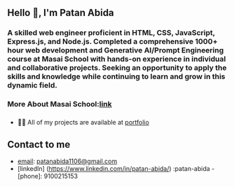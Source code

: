 ## Hello 👋, I'm Patan Abida

### A skilled web engineer proficient in HTML, CSS, JavaScript, Express.js, and Node.js. Completed a comprehensive 1000+ hour web development and Generative AI/Prompt Engineering course at Masai School with hands-on experience in individual and collaborative projects. Seeking an opportunity to apply the skills and knowledge while continuing to learn and grow in this dynamic field.

### More About Masai School:[link](https://www.masaischool.com/)

###
- 👨‍💻 All of my projects are available at [portfolio](https://patanabida.github.io/portfolio/)

## Contact to me
- [email](patanabida1106@gmail.com): patanabida1106@gmail.com
- [linkedIn] (https://www.linkedin.com/in/patan-abida/) :patan-abida
-[phone]: 9100215153
